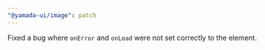 ```yaml
---
"@yamada-ui/image": patch
---
```


Fixed a bug where `onError` and `onLoad` were not set correctly to the element.
